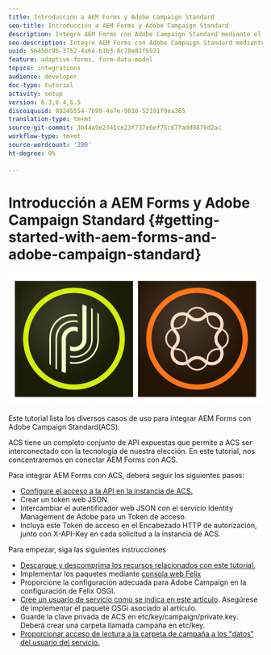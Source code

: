 ```yaml
---
title: Introducción a AEM Forms y Adobe Campaign Standard
seo-title: Introducción a AEM Forms y Adobe Campaign Standard
description: Integre AEM Forms con Adobe Campaign Standard mediante el Modelo de datos de formulario de AEM Forms para obtener información sobre perfiles de campaña de ACS, etc.
seo-description: Integre AEM Forms con Adobe Campaign Standard mediante el Modelo de datos de formulario de AEM Forms para obtener información sobre perfiles de campaña de ACS, etc.
uuid: 56450c9b-3752-4a64-b1b3-8c78e81f5921
feature: adaptive-forms, form-data-model
topics: integrations
audience: developer
doc-type: tutorial
activity: setup
version: 6.3,6.4,6.5
discoiquuid: 89245554-7b99-4e7e-9810-52191f9ea365
translation-type: tm+mt
source-git-commit: 3b44a9e2341ce23f737e6ef75c67fadd9870d2ac
workflow-type: tm+mt
source-wordcount: '280'
ht-degree: 0%

---
```



# Introducción a AEM Forms y Adobe Campaign Standard {#getting-started-with-aem-forms-and-adobe-campaign-standard}

![formsandcampaign](assets/helpx-cards-forms.png)

Este tutorial lista los diversos casos de uso para integrar AEM Forms con Adobe Campaign Standard(ACS).

ACS tiene un completo conjunto de API expuestas que permite a ACS ser interconectado con la tecnología de nuestra elección. En este tutorial, nos concentraremos en conectar AEM Forms con ACS.

Para integrar AEM Forms con ACS, deberá seguir los siguientes pasos:

* [Configure el acceso a la API en la instancia de ACS.](https://docs.campaign.adobe.com/doc/standard/en/api/ACS_API.html#setting-up-api-access)
* Crear un token web JSON.
* Intercambiar el autentificador web JSON con el servicio Identity Management de Adobe para un Token de acceso.
* Incluya este Token de acceso en el Encabezado HTTP de autorización, junto con X-API-Key en cada solicitud a la instancia de ACS.

Para empezar, siga las siguientes instrucciones

* [Descargue y descomprima los recursos relacionados con este tutorial.](assets/aem-forms-and-acs-bundles.zip)
* Implementar los paquetes mediante [consola web Felix](http://localhost:4502/system/console/bundles)
* Proporcione la configuración adecuada para Adobe Campaign en la configuración de Felix OSGI.
* [Cree un usuario de servicio como se indica en este artículo](/help/forms/adaptive-forms/service-user-tutorial-develop.md). Asegúrese de implementar el paquete OSGi asociado al artículo.
* Guarde la clave privada de ACS en etc/key/campaign/private.key. Deberá crear una carpeta llamada campaña en etc/key.
* [Proporcionar acceso de lectura a la carpeta de campaña a los &quot;datos&quot; del usuario del servicio.](http://localhost:4502/useradmin)
